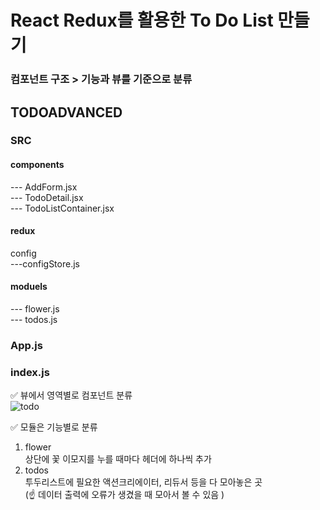 # React Redux를 활용한 To Do List 만들기

### 컴포넌트 구조 > 기능과 뷰를 기준으로 분류 <br>

## TODOADVANCED  
### SRC <br>
#### components  
--- AddForm.jsx             
--- TodoDetail.jsx <br>
--- TodoListContainer.jsx<br>

#### redux
config<br>
---configStore.js

#### moduels<br>
--- flower.js<br>
--- todos.js

### App.js
### index.js

✅ 뷰에서 영역별로 컴포넌트 분류<br>
![todo](https://user-images.githubusercontent.com/108878872/182343003-b051d75b-81dd-4d13-a8b5-117167b0b4cc.png)<br>

✅ 모듈은 기능별로 분류<br>
1. flower<br>
상단에 꽃 이모지를 누를 때마다 헤더에 하나씩 추가<br>
2. todos<br>
투두리스트에 필요한 액션크리에이터, 리듀서 등을 다 모아놓은 곳<br>
(☝ 데이터 출력에 오류가 생겼을 때 모아서 볼 수 있음 )<br>
